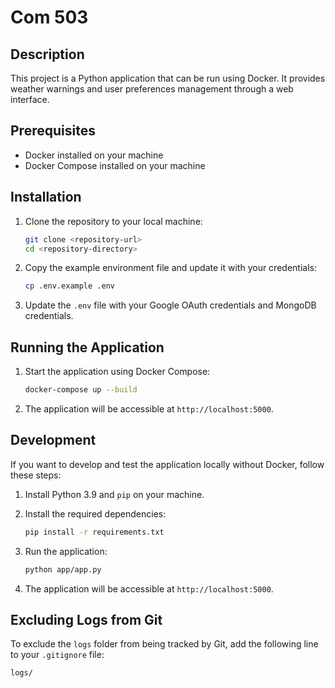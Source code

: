 # Com 503

## Description

This project is a Python application that can be run using Docker. It provides weather warnings and user preferences management through a web interface.

## Prerequisites

- Docker installed on your machine
- Docker Compose installed on your machine

## Installation

1. Clone the repository to your local machine:
    ```sh
    git clone <repository-url>
    cd <repository-directory>
    ```

2. Copy the example environment file and update it with your credentials:
    ```sh
    cp .env.example .env
    ```

3. Update the `.env` file with your Google OAuth credentials and MongoDB credentials.

## Running the Application

1. Start the application using Docker Compose:
    ```sh
    docker-compose up --build
    ```

2. The application will be accessible at `http://localhost:5000`.

## Development

If you want to develop and test the application locally without Docker, follow these steps:

1. Install Python 3.9 and `pip` on your machine.

2. Install the required dependencies:
    ```sh
    pip install -r requirements.txt
    ```

3. Run the application:
    ```sh
    python app/app.py
    ```

4. The application will be accessible at `http://localhost:5000`.

## Excluding Logs from Git

To exclude the `logs` folder from being tracked by Git, add the following line to your `.gitignore` file:
```plaintext
logs/
